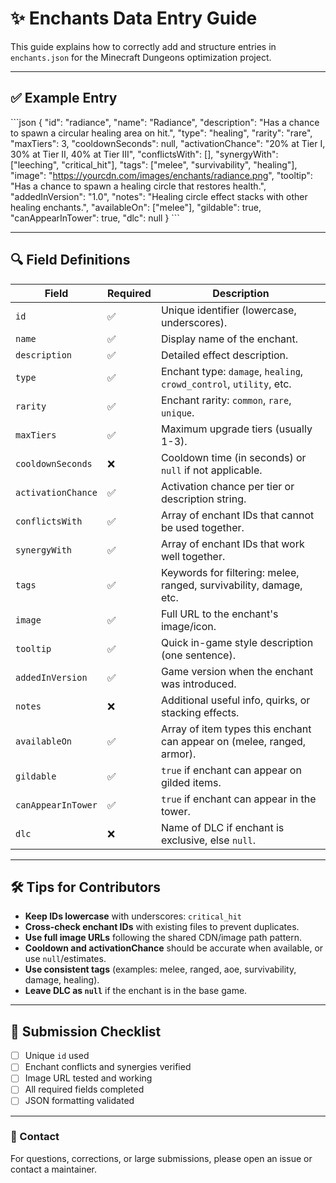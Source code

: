 # ✨ Enchants Data Entry Guide

This guide explains how to correctly add and structure entries in `enchants.json` for the Minecraft Dungeons optimization project.

---

## ✅ Example Entry

\`\`\`json
{
  "id": "radiance",
  "name": "Radiance",
  "description": "Has a chance to spawn a circular healing area on hit.",
  "type": "healing",
  "rarity": "rare",
  "maxTiers": 3,
  "cooldownSeconds": null,
  "activationChance": "20% at Tier I, 30% at Tier II, 40% at Tier III",
  "conflictsWith": [],
  "synergyWith": ["leeching", "critical_hit"],
  "tags": ["melee", "survivability", "healing"],
  "image": "https://yourcdn.com/images/enchants/radiance.png",
  "tooltip": "Has a chance to spawn a healing circle that restores health.",
  "addedInVersion": "1.0",
  "notes": "Healing circle effect stacks with other healing enchants.",
  "availableOn": ["melee"],
  "gildable": true,
  "canAppearInTower": true,
  "dlc": null
}
\`\`\`

---

## 🔍 Field Definitions

| Field | Required | Description |
|-------|----------|-------------|
| `id` | ✅ | Unique identifier (lowercase, underscores). |
| `name` | ✅ | Display name of the enchant. |
| `description` | ✅ | Detailed effect description. |
| `type` | ✅ | Enchant type: `damage`, `healing`, `crowd_control`, `utility`, etc. |
| `rarity` | ✅ | Enchant rarity: `common`, `rare`, `unique`. |
| `maxTiers` | ✅ | Maximum upgrade tiers (usually 1-3). |
| `cooldownSeconds` | ❌ | Cooldown time (in seconds) or `null` if not applicable. |
| `activationChance` | ✅ | Activation chance per tier or description string. |
| `conflictsWith` | ✅ | Array of enchant IDs that cannot be used together. |
| `synergyWith` | ✅ | Array of enchant IDs that work well together. |
| `tags` | ✅ | Keywords for filtering: melee, ranged, survivability, damage, etc. |
| `image` | ✅ | Full URL to the enchant's image/icon. |
| `tooltip` | ✅ | Quick in-game style description (one sentence). |
| `addedInVersion` | ✅ | Game version when the enchant was introduced. |
| `notes` | ❌ | Additional useful info, quirks, or stacking effects. |
| `availableOn` | ✅ | Array of item types this enchant can appear on (melee, ranged, armor). |
| `gildable` | ✅ | `true` if enchant can appear on gilded items. |
| `canAppearInTower` | ✅ | `true` if enchant can appear in the tower. |
| `dlc` | ❌ | Name of DLC if enchant is exclusive, else `null`. |

---

## 🛠 Tips for Contributors

- **Keep IDs lowercase** with underscores: `critical_hit`
- **Cross-check enchant IDs** with existing files to prevent duplicates.
- **Use full image URLs** following the shared CDN/image path pattern.
- **Cooldown and activationChance** should be accurate when available, or use `null`/estimates.
- **Use consistent tags** (examples: melee, ranged, aoe, survivability, damage, healing).
- **Leave DLC as `null`** if the enchant is in the base game.

---

## 🚩 Submission Checklist

- [ ] Unique `id` used
- [ ] Enchant conflicts and synergies verified
- [ ] Image URL tested and working
- [ ] All required fields completed
- [ ] JSON formatting validated

---

### 📢 Contact

For questions, corrections, or large submissions, please open an issue or contact a maintainer.
